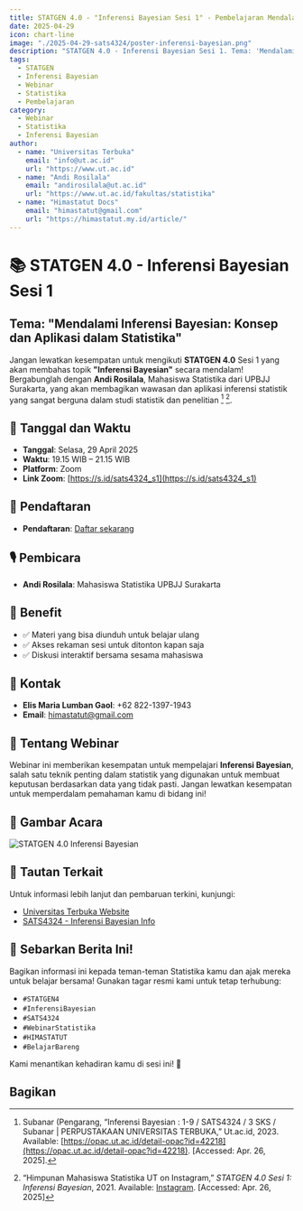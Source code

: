 ```yaml
---
title: STATGEN 4.0 - "Inferensi Bayesian Sesi 1" - Pembelajaran Mendalam tentang Statistik
date: 2025-04-29
icon: chart-line
image: "./2025-04-29-sats4324/poster-inferensi-bayesian.png"
description: "STATGEN 4.0 - Inferensi Bayesian Sesi 1. Tema: 'Mendalami Inferensi Bayesian: Konsep dan Aplikasi dalam Statistika'. Bergabunglah untuk memperdalam pemahaman Anda tentang inferensi statistik."
tags:
  - STATGEN
  - Inferensi Bayesian
  - Webinar
  - Statistika
  - Pembelajaran
category:
  - Webinar
  - Statistika
  - Inferensi Bayesian
author:
  - name: "Universitas Terbuka"
    email: "info@ut.ac.id"
    url: "https://www.ut.ac.id"
  - name: "Andi Rosilala"
    email: "andirosilala@ut.ac.id"
    url: "https://www.ut.ac.id/fakultas/statistika"
  - name: "Himastatut Docs"
    email: "himastatut@gmail.com"
    url: "https://himastatut.my.id/article/"
---
```


# 📚 STATGEN 4.0 - Inferensi Bayesian Sesi 1
## Tema: "Mendalami Inferensi Bayesian: Konsep dan Aplikasi dalam Statistika"

Jangan lewatkan kesempatan untuk mengikuti **STATGEN 4.0** Sesi 1 yang akan membahas topik **"Inferensi Bayesian"** secara mendalam! Bergabunglah dengan **Andi Rosilala**, Mahasiswa Statistika dari UPBJJ Surakarta, yang akan membagikan wawasan dan aplikasi inferensi statistik yang sangat berguna dalam studi statistik dan penelitian [^1] [^2].

## 📅 Tanggal dan Waktu
- **Tanggal**: Selasa, 29 April 2025
- **Waktu**: 19.15 WIB – 21.15 WIB
- **Platform**: Zoom
- **Link Zoom**: [https://s.id/sats4324_s1](https://s.id/sats4324_s1)

## 📝 Pendaftaran
- **Pendaftaran**: [Daftar sekarang](https://s.id/sats4324_s1)

## 🎙 Pembicara
- **Andi Rosilala**: Mahasiswa Statistika UPBJJ Surakarta

## 🎁 Benefit
- ✅ Materi yang bisa diunduh untuk belajar ulang
- ✅ Akses rekaman sesi untuk ditonton kapan saja
- ✅ Diskusi interaktif bersama sesama mahasiswa

## 📱 Kontak
- **Elis Maria Lumban Gaol**: +62 822-1397-1943
- **Email**: himastatut@gmail.com

## 📝 Tentang Webinar
Webinar ini memberikan kesempatan untuk mempelajari **Inferensi Bayesian**, salah satu teknik penting dalam statistik yang digunakan untuk membuat keputusan berdasarkan data yang tidak pasti. Jangan lewatkan kesempatan untuk memperdalam pemahaman kamu di bidang ini!

## 📸 Gambar Acara
![STATGEN 4.0 Inferensi Bayesian](./2025-04-29-sats4324/poster-inferensi-bayesian.png)

## 🔗 Tautan Terkait
Untuk informasi lebih lanjut dan pembaruan terkini, kunjungi:
- [Universitas Terbuka Website](https://www.ut.ac.id)
- [SATS4324 - Inferensi Bayesian Info](https://www.ut.ac.id/fakultas/statistika)

## 📢 Sebarkan Berita Ini!
Bagikan informasi ini kepada teman-teman Statistika kamu dan ajak mereka untuk belajar bersama! Gunakan tagar resmi kami untuk tetap terhubung:
- `#STATGEN4`
- `#InferensiBayesian`
- `#SATS4324`
- `#WebinarStatistika`
- `#HIMASTATUT`
- `#BelajarBareng`

Kami menantikan kehadiran kamu di sesi ini! 🌟

## Bagikan
<Share colorful />
<GitContributors />
<GitChangelog />


[^1]: Subanar (Pengarang, “Inferensi Bayesian : 1-9 / SATS4324 / 3 SKS / Subanar | PERPUSTAKAAN UNIVERSITAS TERBUKA,” Ut.ac.id, 2023. Available: [https://opac.ut.ac.id/detail-opac?id=42218](https://opac.ut.ac.id/detail-opac?id=42218). [Accessed: Apr. 26, 2025].
[^2]: “Himpunan Mahasiswa Statistika UT on Instagram,” *STATGEN 4.0 Sesi 1: Inferensi Bayesian*, 2021. Available: [Instagram](https://www.instagram.com/p/DI5ECWHSgiH/). [Accessed: Apr. 26, 2025]


